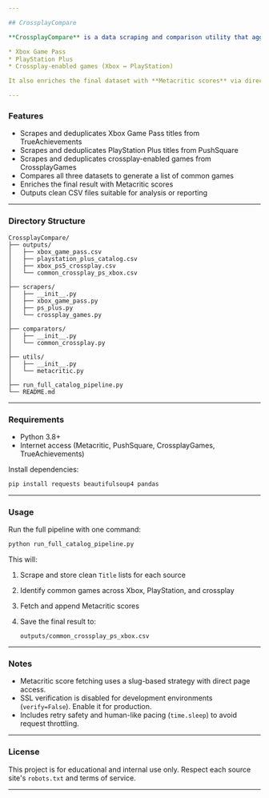 ```yaml
---

## CrossplayCompare

**CrossplayCompare** is a data scraping and comparison utility that aggregates game listings from:

* Xbox Game Pass
* PlayStation Plus
* Crossplay-enabled games (Xbox ↔ PlayStation)

It also enriches the final dataset with **Metacritic scores** via direct scraping.

---
```


### Features

* Scrapes and deduplicates Xbox Game Pass titles from TrueAchievements
* Scrapes and deduplicates PlayStation Plus titles from PushSquare
* Scrapes and deduplicates crossplay-enabled games from CrossplayGames
* Compares all three datasets to generate a list of common games
* Enriches the final result with Metacritic scores
* Outputs clean CSV files suitable for analysis or reporting

---

### Directory Structure

```
CrossplayCompare/
├── outputs/
│   ├── xbox_game_pass.csv
│   ├── playstation_plus_catalog.csv
│   ├── xbox_ps5_crossplay.csv
│   └── common_crossplay_ps_xbox.csv
│
├── scrapers/
│   ├── __init__.py
│   ├── xbox_game_pass.py
│   ├── ps_plus.py
│   └── crossplay_games.py
│
├── comparators/
│   ├── __init__.py
│   └── common_crossplay.py
│
├── utils/
│   ├── __init__.py
│   └── metacritic.py
│
├── run_full_catalog_pipeline.py
└── README.md
```

---

### Requirements

* Python 3.8+
* Internet access (Metacritic, PushSquare, CrossplayGames, TrueAchievements)

Install dependencies:

```bash
pip install requests beautifulsoup4 pandas
```

---

### Usage

Run the full pipeline with one command:

```bash
python run_full_catalog_pipeline.py
```

This will:

1. Scrape and store clean `Title` lists for each source
2. Identify common games across Xbox, PlayStation, and crossplay
3. Fetch and append Metacritic scores
4. Save the final result to:

   ```
   outputs/common_crossplay_ps_xbox.csv
   ```

---

### Notes

* Metacritic score fetching uses a slug-based strategy with direct page access.
* SSL verification is disabled for development environments (`verify=False`). Enable it for production.
* Includes retry safety and human-like pacing (`time.sleep`) to avoid request throttling.

---

### License

This project is for educational and internal use only. Respect each source site's `robots.txt` and terms of service.

---
